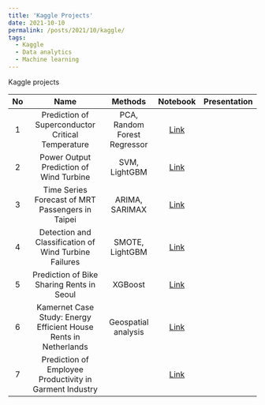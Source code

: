 ```yaml
---
title: 'Kaggle Projects'
date: 2021-10-10
permalink: /posts/2021/10/kaggle/
tags:
  - Kaggle
  - Data analytics
  - Machine learning
---
```


Kaggle projects

|No|Name|Methods|Notebook|Presentation|
|:--:|:--:|:--:|:--:|:--:|
|1|Prediction of Superconductor Critical Temperature|PCA, Random Forest Regressor|[Link](https://www.kaggle.com/yohanesnuwara/superconductor-prediction-rfr)||
|2|Power Output Prediction of Wind Turbine|SVM, LightGBM|[Link](https://www.kaggle.com/yohanesnuwara/wind-turbine-scada-analytics)||
|3|Time Series Forecast of MRT Passengers in Taipei|ARIMA, SARIMAX|[Link](https://www.kaggle.com/yohanesnuwara/taipei-mrt-volume-prediction)||
|4|Detection and Classification of Wind Turbine Failures|SMOTE, LightGBM|[Link](https://www.kaggle.com/yohanesnuwara/iiot-wind-turbine-analytics)||
|5|Prediction of Bike Sharing Rents in Seoul|XGBoost|[Link](https://www.kaggle.com/yohanesnuwara/seoul-bike-sharing-prediction)||
|6|Kamernet Case Study: Energy Efficient House Rents in Netherlands|Geospatial analysis|[Link](https://www.kaggle.com/yohanesnuwara/netherlands-property-rent-analysis)||
|7|Prediction of Employee Productivity in Garment Industry||[Link](https://www.kaggle.com/yohanesnuwara/garment-industry-productivity-analytics)||
